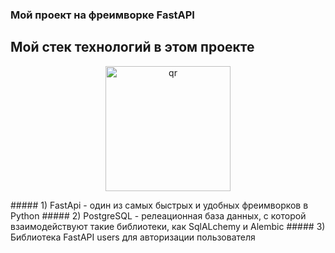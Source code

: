 ### Мой проект на фреимворке FastAPI
## Мой стек технологий в этом проекте 
<p align="center">
 <img width="200px" src="Sxema.png" alt="qr"/>
</p>
##### 1) FastApi - один из самых быстрых и удобных фреимворков в Python
##### 2) PostgreSQL - релеационная база данных, с которой взаимодействуют такие библиотеки, как SqlALchemy и Alembic
##### 3) Библиотека FastAPI users для авторизации пользователя

